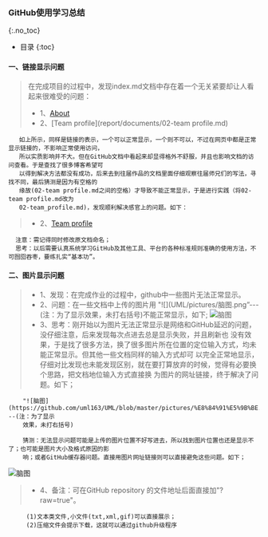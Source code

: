 ### GitHub使用学习总结
{:.no_toc}

* 目录
{:toc}

#### 一、链接显示问题
> 在完成项目的过程中，发现index.md文档中存在着一个无关紧要却让人看起来很难受的问题：
> * 1、[About](report/documents/01-about.md)
> * 2、[Team profile](report/documents/02-team profile.md)

       如上所示，同样是链接的表示，一个可以正常显示，一个则不可以，不过在网页中都是正常显示链接的，不影响正常使用访问，
       所以实质影响并不大。但在GitHub文档中看起来却显得格外不舒服，并且也影响文档的访问查看。于是查找了很多博客希望可
       以得到解决方法都没有成功，后来去到往届作品的文档里面仔细观察往届师兄们的写法，寻找不同，最后猜测是因为有空格的
       缘故(02-team profile.md之间的空格）才导致不能正常显示，于是进行实践（将02-team profile.md改为
       02-team_profile.md)，发现顺利解决感官上的问题。如下：
>* 2、[Team profile](report/documents/02-team_profile.md)

      注意：需记得同时修改原文档命名；
      思考：以后需要认真系统学习GitHub及其他工具、平台的各种标准规则准确的使用方法，不可囫囵吞枣，要练扎实“基本功”。
      
#### 二、图片显示问题
> * 1、发现：在完成作业的过程中，github中一些图片无法正常显示。
> * 2、问题：在一些文档中上传的图片用 "![](UML/pictures/脑图.png”---(注：为了显示效果，未打右括号)不能正常显示，如下;
> ![脑图](UML/pictures/脑图.png)
> * 3、思考：刚开始以为图片无法正常显示是网络和GitHub延迟的问题，没仔细注意，后来发现每次点进去总是显示失败，并且刷新也
       没有效果，于是找了很多方法，换了很多图片所在位置的定位输入方式，均未能正常显示。但其他一些文档同样的输入方式却可
       以完全正常地显示，仔细对比发现也未能发现区别，就在要打算放弃的时候，觉得有必要换个思路，把文档地位输入方式直接换
       为图片的网址链接，终于解决了问题。如下； 
       
        "![脑图](https://github.com/uml163/UML/blob/master/pictures/%E8%84%91%E5%9B%BE.png"---(注：为了显示
        效果，未打右括号)
       
        猜测：无法显示问题可能是上传的图片位置不好写进去，所以找到图片位置也还是显示不了；也可能是图片大小及格式原因的影
        响；或者GitHub缓存器问题。直接用图片网址链接则可以直接避免这些问题。如下；
        
![脑图](https://github.com/uml163/UML/blob/master/pictures/%E8%84%91%E5%9B%BE.png)
> * 4、备注：可在GitHub repository 的文件地址后面直接加"?raw=true"。
         
         (1)文本类文件,小文件(txt,xml,gif)可以直接展示；
         (2)压缩文件会提示下载，这就可以通过github升级程序
     

